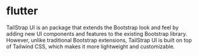 # flutter
TailStrap UI is an package that extends the Bootstrap look and feel by adding new UI components and features to the existing Bootstrap library. However, unlike traditional Bootstrap extensions, TailStrap UI is built on top of Tailwind CSS, which makes it more lightweight and customizable.
